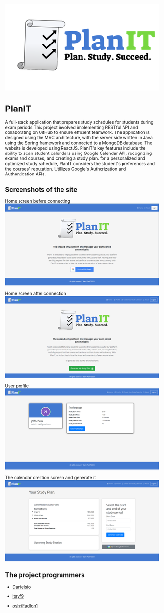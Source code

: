 
![Logo](readme_objects/Plan.png)


# PlanIT

A full-stack application that prepares study schedules for students during exam periods
This project involved implementing RESTful API and collaborating on GitHub to ensure efficient teamwork. 
The application is designed using the MVC architecture, with the server side written in Java using the Spring framework and connected to a MongoDB database. 
The website is developed using ReactJS. 
PlanIT's key features include the ability to scan student calendars using Google Calendar API, recognizing exams and courses, and creating a study plan. 
for a personalized and optimized study schedule, PlanIT considers the student's preferences and the courses' reputation.
Utillizes Google's Authorization and Authentication APIs.


## Screenshots of the site
Home screen before connecting
![App Screenshot](readme_objects/home.png)

Home screen after connection
![App Screenshot](readme_objects/after.png)

User profile
![App Screenshot](readme_objects/user.png)

The calendar creation screen and generate it 
![App Screenshot](readme_objects/generate.png)

## The project programmers

- [Danielsio](https://github.com/Danielsio)

- [itayf9](https://github.com/itayf9)

- [oshriFadlon1](https://github.com/oshriFadlon1)